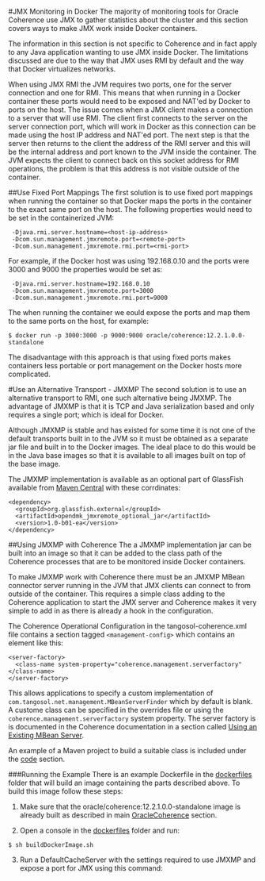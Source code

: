 #JMX Monitoring in Docker
The majority of monitoring tools for Oracle Coherence use JMX to gather statistics about the cluster and this section covers ways to make JMX work inside Docker containers.

The information in this section is not specific to Coherence and in fact apply to any Java application wanting to use JMX inside Docker. The limitations discussed are due to the way that JMX uses RMI by default and the way that Docker virtualizes networks.

When using JMX RMI the JVM requires two ports, one for the server connection and one for RMI. This means that when running in a Docker container these ports would need to be exposed and NAT'ed by Docker to ports on the host. The issue comes when a JMX client makes a connection to a server that will use RMI. The client first connects to the server on the server connection port, which will work in Docker as this connection can be made using the host IP address and NAT'ed port. The next step is that the server then returns to the client the address of the RMI server and this will be the internal address and port known to the JVM inside the container. The JVM expects the client to connect back on this socket address for RMI operations, the problem is that this address is not visible outside of the container.

 ##Use Fixed Port Mappings
 The first solution is to use fixed port mappings when running the container so that Docker maps the ports in the container to the exact same port on the host. The following properties would need to be set in the containerized JVM:
```
 -Djava.rmi.server.hostname=<host-ip-address>
 -Dcom.sun.management.jmxremote.port=<remote-port>
 -Dcom.sun.management.jmxremote.rmi.port=<rmi-port>
```
For example, if the Docker host was using 192.168.0.10 and the ports were 3000 and 9000 the properties would be set as:
```
 -Djava.rmi.server.hostname=192.168.0.10
 -Dcom.sun.management.jmxremote.port=3000
 -Dcom.sun.management.jmxremote.rmi.port=9000
```
The when running the container we eould expose the ports and map them to the same ports on the host, for example:
```
$ docker run -p 3000:3000 -p 9000:9000 oracle/coherence:12.2.1.0.0-standalone
```

The disadvantage with this approach is that using fixed ports makes containers less portable or port management on the Docker hosts more complicated.

#Use an Alternative Transport - JMXMP
The second solution is to use an alternative transport to RMI, one such alternative being JMXMP. The advantage of JMXMP is that it is TCP and Java serialization based and only requires a single port; which is ideal for Docker.

Although JMXMP is stable and has existed for some time it is not one of the default transports built in to the JVM so it must be obtained as a separate jar file and built in to the Docker images. The ideal place to do this would be in the Java base images so that it is available to all images built on top of the base image.

The JMXMP implementation is available as an optional part of GlassFish available from [Maven Central](http://repo1.maven.org/maven2/org/glassfish/external/opendmk_jmxremote_optional_jar/1.0-b01-ea/) with these corrdinates:
```
<dependency>
  <groupId>org.glassfish.external</groupId>
  <artifactId>opendmk_jmxremote_optional_jar</artifactId>
  <version>1.0-b01-ea</version>
</dependency>
```

##Using JMXMP with Coherence
The a JMXMP implementation jar can be built into an image so that it can be added to the class path of the Coherence processes that are to be monitored inside Docker containers.

To make JMXMP work with Coherence there must be an JMXMP MBean connector server running in the JVM that JMX clients can connect to from outside of the container. This requires a simple class adding to the Coherence application to start the JMX server and Coherence makes it very simple to add in as there is already a hook in the configuration.

The Coherence Operational Configuration in the tangosol-coherence.xml file contains a section tagged `<management-config>` which contains an element like this:
```
<server-factory>
  <class-name system-property="coherence.management.serverfactory"</class-name>
</server-factory>
```
This allows applications to specify a custom implementation of `com.tangosol.net.management.MBeanServerFinder` which by default is blank. A custome class can be specified in the overrides file or using the `coherence.management.serverfactory` system property. The server factory is is documented in the Coherence documentation in a section called [Using an Existing MBean Server](https://docs.oracle.com/middleware/1212/coherence/COHMG/jmx.htm#COHMG5570).

An example of a Maven project to build a suitable class is included under the [code](code) section.

###Running the Example
There is an example Dockerfile in the [dockerfiles](dockerfiles) folder that will build an image containing the parts described above. To build this image follow these steps:

1. Make sure that the oracle/coherence:12.2.1.0.0-standalone image is already built as described in main [OracleCoherence](../..) section.

2. Open a console in the [dockerfiles](dockerfiles) folder and run:
```
$ sh buildDockerImage.sh
```

3. Run a DefaultCacheServer with the settings required to use JMXMP and expose a port for JMX using this command:

